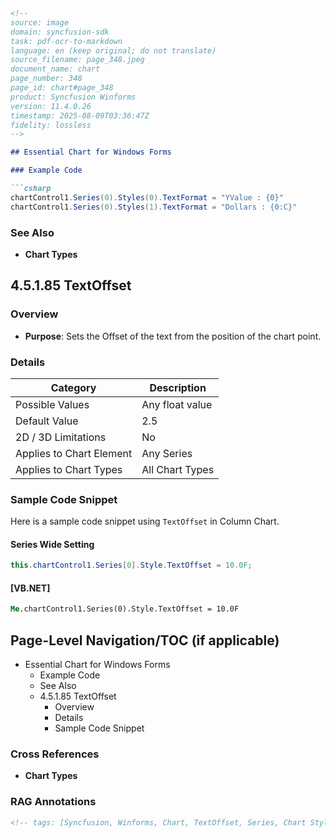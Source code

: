 ```markdown
<!--
source: image
domain: syncfusion-sdk
task: pdf-ocr-to-markdown
language: en (keep original; do not translate)
source_filename: page_348.jpeg
document_name: chart
page_number: 348
page_id: chart#page_348
product: Syncfusion Winforms
version: 11.4.0.26
timestamp: 2025-08-09T03:36:47Z
fidelity: lossless
-->

## Essential Chart for Windows Forms

### Example Code

```csharp
chartControl1.Series(0).Styles(0).TextFormat = "YValue : {0}"
chartControl1.Series(0).Styles(1).TextFormat = "Dollars : {0:C}"
```

### See Also

- **Chart Types**

## 4.5.1.85 TextOffset

### Overview
- **Purpose**: Sets the Offset of the text from the position of the chart point.

### Details

| Category          | Description                     |
|-------------------|---------------------------------|
| Possible Values   | Any float value                |
| Default Value     | 2.5                             |
| 2D / 3D Limitations | No                            |
| Applies to Chart Element | Any Series               |
| Applies to Chart Types | All Chart Types             |

### Sample Code Snippet
Here is a sample code snippet using `TextOffset` in Column Chart.

#### Series Wide Setting

```csharp
this.chartControl1.Series[0].Style.TextOffset = 10.0F;
```

#### [VB.NET]

```vb
Me.chartControl1.Series(0).Style.TextOffset = 10.0F
```

## Page-Level Navigation/TOC (if applicable)
- Essential Chart for Windows Forms
  - Example Code
  - See Also
  - 4.5.1.85 TextOffset
    - Overview
    - Details
    - Sample Code Snippet

### Cross References
- **Chart Types**

### RAG Annotations
```html
<!-- tags: [Syncfusion, Winforms, Chart, TextOffset, Series, Chart Styles, Chart Types] keywords: [TextOffset, Series, Chart Styles, Chart Types, Sample Code, C#, VB.NET, Offset, ChartPoint, Floating Point Value, All Chart Types] -->
```
```